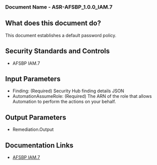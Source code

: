 ### Document Name - ASR-AFSBP_1.0.0_IAM.7

## What does this document do?
This document establishes a default password policy.

## Security Standards and Controls
* AFSBP IAM.7

## Input Parameters
* Finding: (Required) Security Hub finding details JSON
* AutomationAssumeRole: (Required) The ARN of the role that allows Automation to perform the actions on your behalf.
## Output Parameters
* Remediation.Output

## Documentation Links
* [AFSBP IAM.7](https://docs.aws.amazon.com/securityhub/latest/userguide/securityhub-standards-fsbp-controls.html#fsbp-iam-7)
